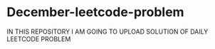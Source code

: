 # December-leetcode-problem
IN THIS REPOSITORY I AM GOING TO UPLOAD SOLUTION OF DAILY LEETCODE PROBLEM
